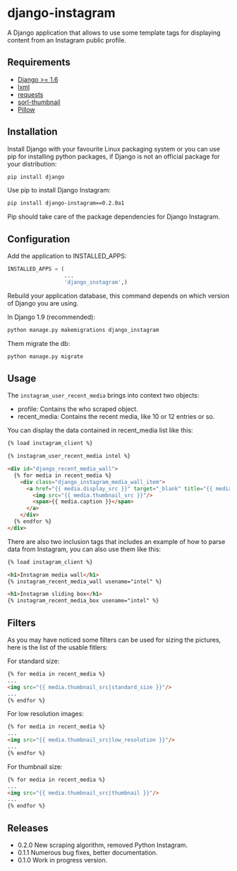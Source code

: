 django-instagram
================

A Django application that allows to use some template tags for displaying content
from an Instagram public profile.

Requirements
------------

*   [Django >= 1.6](https://www.djangoproject.com/)
*   [lxml](https://pypi.python.org/pypi/lxml/3.6.4)
*   [requests](https://pypi.python.org/pypi/requests/2.11.1)
*   [sorl-thumbnail](https://github.com/mariocesar/sorl-thumbnail)
*   [Pillow](https://pypi.python.org/pypi/Pillow/3.3.1)

Installation
------------

Install Django with your favourite Linux packaging system or you can use pip
for installing python packages, if Django is not an official package for
your distribution:

```bash
pip install django
```

Use pip to install Django Instagram:

```bash
pip install django-instagram==0.2.0a1
```

Pip should take care of the package dependencies for Django Instagram.

Configuration
-------------

Add the application to INSTALLED_APPS:

```python
INSTALLED_APPS = (
                  ...
                  'django_instagram',)
```

Rebuild your application database, this command depends on which
version of Django you are using.

In Django 1.9 (recommended):

```bash
python manage.py makemigrations django_instagram
```

Them migrate the db:

```bash
python manage.py migrate
```

Usage
-----

The `instagram_user_recent_media` brings into context two objects:
-   profile: Contains the who scraped object.
-   recent\_media: Contains the recent media, like 10 or 12 entries or so.

You can display the data contained in recent_media list like this:

```html
{% load instagram_client %}

{% instagram_user_recent_media intel %}

<div id="django_recent_media_wall">
  {% for media in recent_media %}
    <div class="django_instagram_media_wall_item">
      <a href="{{ media.display_src }}" target="_blank" title="{{ media.caption }}">
        <img src="{{ media.thumbnail_src }}"/>
        <span>{{ media.caption }}</span>
      </a>
    </div>
  {% endfor %}
</div>
```

There are also two inclusion tags that includes an example of
how to parse data from Instagram, you can also use them like
this:

```html
{% load instagram_client %}

<h1>Instagram media wall</h1>
{% instagram_recent_media_wall usename="intel" %}

<h1>Instagram sliding box</h1>
{% instagram_recent_media_box usename="intel" %}
```

Filters
-------

As you may have noticed some filters can be used for sizing
the pictures, here is the list of the usable fitlers:

For standard size:

```html
{% for media in recent_media %}
...
<img src="{{ media.thumbnail_src|standard_size }}"/>
...
{% endfor %}
```

For low resolution images:

```html
{% for media in recent_media %}
...
<img src="{{ media.thumbnail_src|low_resolution }}"/>
...
{% endfor %}
```

For thumbnail size:

```html
{% for media in recent_media %}
...
<img src="{{ media.thumbnail_src|thumbnail }}"/>
...
{% endfor %}
```

Releases
--------
*   0.2.0 New scraping algorithm, removed Python Instagram.
*   0.1.1 Numerous bug fixes, better documentation.
*   0.1.0 Work in progress version.
